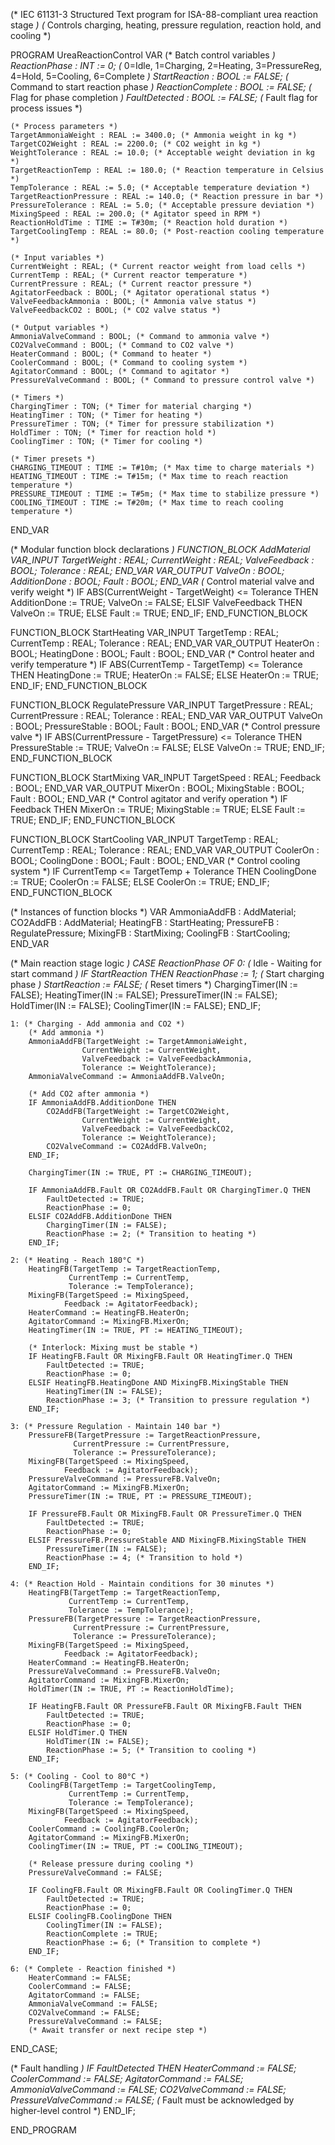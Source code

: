 (* IEC 61131-3 Structured Text program for ISA-88-compliant urea reaction stage *)
(* Controls charging, heating, pressure regulation, reaction hold, and cooling *)

PROGRAM UreaReactionControl
VAR
    (* Batch control variables *)
    ReactionPhase : INT := 0; (* 0=Idle, 1=Charging, 2=Heating, 3=PressureReg, 4=Hold, 5=Cooling, 6=Complete *)
    StartReaction : BOOL := FALSE; (* Command to start reaction phase *)
    ReactionComplete : BOOL := FALSE; (* Flag for phase completion *)
    FaultDetected : BOOL := FALSE; (* Fault flag for process issues *)
    
    (* Process parameters *)
    TargetAmmoniaWeight : REAL := 3400.0; (* Ammonia weight in kg *)
    TargetCO2Weight : REAL := 2200.0; (* CO2 weight in kg *)
    WeightTolerance : REAL := 10.0; (* Acceptable weight deviation in kg *)
    TargetReactionTemp : REAL := 180.0; (* Reaction temperature in Celsius *)
    TempTolerance : REAL := 5.0; (* Acceptable temperature deviation *)
    TargetReactionPressure : REAL := 140.0; (* Reaction pressure in bar *)
    PressureTolerance : REAL := 5.0; (* Acceptable pressure deviation *)
    MixingSpeed : REAL := 200.0; (* Agitator speed in RPM *)
    ReactionHoldTime : TIME := T#30m; (* Reaction hold duration *)
    TargetCoolingTemp : REAL := 80.0; (* Post-reaction cooling temperature *)
    
    (* Input variables *)
    CurrentWeight : REAL; (* Current reactor weight from load cells *)
    CurrentTemp : REAL; (* Current reactor temperature *)
    CurrentPressure : REAL; (* Current reactor pressure *)
    AgitatorFeedback : BOOL; (* Agitator operational status *)
    ValveFeedbackAmmonia : BOOL; (* Ammonia valve status *)
    ValveFeedbackCO2 : BOOL; (* CO2 valve status *)
    
    (* Output variables *)
    AmmoniaValveCommand : BOOL; (* Command to ammonia valve *)
    CO2ValveCommand : BOOL; (* Command to CO2 valve *)
    HeaterCommand : BOOL; (* Command to heater *)
    CoolerCommand : BOOL; (* Command to cooling system *)
    AgitatorCommand : BOOL; (* Command to agitator *)
    PressureValveCommand : BOOL; (* Command to pressure control valve *)
    
    (* Timers *)
    ChargingTimer : TON; (* Timer for material charging *)
    HeatingTimer : TON; (* Timer for heating *)
    PressureTimer : TON; (* Timer for pressure stabilization *)
    HoldTimer : TON; (* Timer for reaction hold *)
    CoolingTimer : TON; (* Timer for cooling *)
    
    (* Timer presets *)
    CHARGING_TIMEOUT : TIME := T#10m; (* Max time to charge materials *)
    HEATING_TIMEOUT : TIME := T#15m; (* Max time to reach reaction temperature *)
    PRESSURE_TIMEOUT : TIME := T#5m; (* Max time to stabilize pressure *)
    COOLING_TIMEOUT : TIME := T#20m; (* Max time to reach cooling temperature *)
END_VAR

(* Modular function block declarations *)
FUNCTION_BLOCK AddMaterial
    VAR_INPUT
        TargetWeight : REAL;
        CurrentWeight : REAL;
        ValveFeedback : BOOL;
        Tolerance : REAL;
    END_VAR
    VAR_OUTPUT
        ValveOn : BOOL;
        AdditionDone : BOOL;
        Fault : BOOL;
    END_VAR
    (* Control material valve and verify weight *)
    IF ABS(CurrentWeight - TargetWeight) <= Tolerance THEN
        AdditionDone := TRUE;
        ValveOn := FALSE;
    ELSIF ValveFeedback THEN
        ValveOn := TRUE;
    ELSE
        Fault := TRUE;
    END_IF;
END_FUNCTION_BLOCK

FUNCTION_BLOCK StartHeating
    VAR_INPUT
        TargetTemp : REAL;
        CurrentTemp : REAL;
        Tolerance : REAL;
    END_VAR
    VAR_OUTPUT
        HeaterOn : BOOL;
        HeatingDone : BOOL;
        Fault : BOOL;
    END_VAR
    (* Control heater and verify temperature *)
    IF ABS(CurrentTemp - TargetTemp) <= Tolerance THEN
        HeatingDone := TRUE;
        HeaterOn := FALSE;
    ELSE
        HeaterOn := TRUE;
    END_IF;
END_FUNCTION_BLOCK

FUNCTION_BLOCK RegulatePressure
    VAR_INPUT
        TargetPressure : REAL;
        CurrentPressure : REAL;
        Tolerance : REAL;
    END_VAR
    VAR_OUTPUT
        ValveOn : BOOL;
        PressureStable : BOOL;
        Fault : BOOL;
    END_VAR
    (* Control pressure valve *)
    IF ABS(CurrentPressure - TargetPressure) <= Tolerance THEN
        PressureStable := TRUE;
        ValveOn := FALSE;
    ELSE
        ValveOn := TRUE;
    END_IF;
END_FUNCTION_BLOCK

FUNCTION_BLOCK StartMixing
    VAR_INPUT
        TargetSpeed : REAL;
        Feedback : BOOL;
    END_VAR
    VAR_OUTPUT
        MixerOn : BOOL;
        MixingStable : BOOL;
        Fault : BOOL;
    END_VAR
    (* Control agitator and verify operation *)
    IF Feedback THEN
        MixerOn := TRUE;
        MixingStable := TRUE;
    ELSE
        Fault := TRUE;
    END_IF;
END_FUNCTION_BLOCK

FUNCTION_BLOCK StartCooling
    VAR_INPUT
        TargetTemp : REAL;
        CurrentTemp : REAL;
        Tolerance : REAL;
    END_VAR
    VAR_OUTPUT
        CoolerOn : BOOL;
        CoolingDone : BOOL;
        Fault : BOOL;
    END_VAR
    (* Control cooling system *)
    IF CurrentTemp <= TargetTemp + Tolerance THEN
        CoolingDone := TRUE;
        CoolerOn := FALSE;
    ELSE
        CoolerOn := TRUE;
    END_IF;
END_FUNCTION_BLOCK

(* Instances of function blocks *)
VAR
    AmmoniaAddFB : AddMaterial;
    CO2AddFB : AddMaterial;
    HeatingFB : StartHeating;
    PressureFB : RegulatePressure;
    MixingFB : StartMixing;
    CoolingFB : StartCooling;
END_VAR

(* Main reaction stage logic *)
CASE ReactionPhase OF
    0: (* Idle - Waiting for start command *)
        IF StartReaction THEN
            ReactionPhase := 1; (* Start charging phase *)
            StartReaction := FALSE;
            (* Reset timers *)
            ChargingTimer(IN := FALSE);
            HeatingTimer(IN := FALSE);
            PressureTimer(IN := FALSE);
            HoldTimer(IN := FALSE);
            CoolingTimer(IN := FALSE);
        END_IF;
        
    1: (* Charging - Add ammonia and CO2 *)
        (* Add ammonia *)
        AmmoniaAddFB(TargetWeight := TargetAmmoniaWeight, 
                    CurrentWeight := CurrentWeight, 
                    ValveFeedback := ValveFeedbackAmmonia, 
                    Tolerance := WeightTolerance);
        AmmoniaValveCommand := AmmoniaAddFB.ValveOn;
        
        (* Add CO2 after ammonia *)
        IF AmmoniaAddFB.AdditionDone THEN
            CO2AddFB(TargetWeight := TargetCO2Weight, 
                    CurrentWeight := CurrentWeight, 
                    ValveFeedback := ValveFeedbackCO2, 
                    Tolerance := WeightTolerance);
            CO2ValveCommand := CO2AddFB.ValveOn;
        END_IF;
        
        ChargingTimer(IN := TRUE, PT := CHARGING_TIMEOUT);
        
        IF AmmoniaAddFB.Fault OR CO2AddFB.Fault OR ChargingTimer.Q THEN
            FaultDetected := TRUE;
            ReactionPhase := 0;
        ELSIF CO2AddFB.AdditionDone THEN
            ChargingTimer(IN := FALSE);
            ReactionPhase := 2; (* Transition to heating *)
        END_IF;
        
    2: (* Heating - Reach 180°C *)
        HeatingFB(TargetTemp := TargetReactionTemp, 
                 CurrentTemp := CurrentTemp, 
                 Tolerance := TempTolerance);
        MixingFB(TargetSpeed := MixingSpeed, 
                Feedback := AgitatorFeedback);
        HeaterCommand := HeatingFB.HeaterOn;
        AgitatorCommand := MixingFB.MixerOn;
        HeatingTimer(IN := TRUE, PT := HEATING_TIMEOUT);
        
        (* Interlock: Mixing must be stable *)
        IF HeatingFB.Fault OR MixingFB.Fault OR HeatingTimer.Q THEN
            FaultDetected := TRUE;
            ReactionPhase := 0;
        ELSIF HeatingFB.HeatingDone AND MixingFB.MixingStable THEN
            HeatingTimer(IN := FALSE);
            ReactionPhase := 3; (* Transition to pressure regulation *)
        END_IF;
        
    3: (* Pressure Regulation - Maintain 140 bar *)
        PressureFB(TargetPressure := TargetReactionPressure, 
                  CurrentPressure := CurrentPressure, 
                  Tolerance := PressureTolerance);
        MixingFB(TargetSpeed := MixingSpeed, 
                Feedback := AgitatorFeedback);
        PressureValveCommand := PressureFB.ValveOn;
        AgitatorCommand := MixingFB.MixerOn;
        PressureTimer(IN := TRUE, PT := PRESSURE_TIMEOUT);
        
        IF PressureFB.Fault OR MixingFB.Fault OR PressureTimer.Q THEN
            FaultDetected := TRUE;
            ReactionPhase := 0;
        ELSIF PressureFB.PressureStable AND MixingFB.MixingStable THEN
            PressureTimer(IN := FALSE);
            ReactionPhase := 4; (* Transition to hold *)
        END_IF;
        
    4: (* Reaction Hold - Maintain conditions for 30 minutes *)
        HeatingFB(TargetTemp := TargetReactionTemp, 
                 CurrentTemp := CurrentTemp, 
                 Tolerance := TempTolerance);
        PressureFB(TargetPressure := TargetReactionPressure, 
                  CurrentPressure := CurrentPressure, 
                  Tolerance := PressureTolerance);
        MixingFB(TargetSpeed := MixingSpeed, 
                Feedback := AgitatorFeedback);
        HeaterCommand := HeatingFB.HeaterOn;
        PressureValveCommand := PressureFB.ValveOn;
        AgitatorCommand := MixingFB.MixerOn;
        HoldTimer(IN := TRUE, PT := ReactionHoldTime);
        
        IF HeatingFB.Fault OR PressureFB.Fault OR MixingFB.Fault THEN
            FaultDetected := TRUE;
            ReactionPhase := 0;
        ELSIF HoldTimer.Q THEN
            HoldTimer(IN := FALSE);
            ReactionPhase := 5; (* Transition to cooling *)
        END_IF;
        
    5: (* Cooling - Cool to 80°C *)
        CoolingFB(TargetTemp := TargetCoolingTemp, 
                 CurrentTemp := CurrentTemp, 
                 Tolerance := TempTolerance);
        MixingFB(TargetSpeed := MixingSpeed, 
                Feedback := AgitatorFeedback);
        CoolerCommand := CoolingFB.CoolerOn;
        AgitatorCommand := MixingFB.MixerOn;
        CoolingTimer(IN := TRUE, PT := COOLING_TIMEOUT);
        
        (* Release pressure during cooling *)
        PressureValveCommand := FALSE;
        
        IF CoolingFB.Fault OR MixingFB.Fault OR CoolingTimer.Q THEN
            FaultDetected := TRUE;
            ReactionPhase := 0;
        ELSIF CoolingFB.CoolingDone THEN
            CoolingTimer(IN := FALSE);
            ReactionComplete := TRUE;
            ReactionPhase := 6; (* Transition to complete *)
        END_IF;
        
    6: (* Complete - Reaction finished *)
        HeaterCommand := FALSE;
        CoolerCommand := FALSE;
        AgitatorCommand := FALSE;
        AmmoniaValveCommand := FALSE;
        CO2ValveCommand := FALSE;
        PressureValveCommand := FALSE;
        (* Await transfer or next recipe step *)
END_CASE;

(* Fault handling *)
IF FaultDetected THEN
    HeaterCommand := FALSE;
    CoolerCommand := FALSE;
    AgitatorCommand := FALSE;
    AmmoniaValveCommand := FALSE;
    CO2ValveCommand := FALSE;
    PressureValveCommand := FALSE;
    (* Fault must be acknowledged by higher-level control *)
END_IF;

END_PROGRAM
